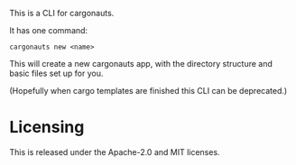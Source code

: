 This is a CLI for cargonauts.

It has one command:

```
cargonauts new <name>
```

This will create a new cargonauts app, with the directory structure and basic
files set up for you.

(Hopefully when cargo templates are finished this CLI can be deprecated.)

# Licensing

This is released under the Apache-2.0 and MIT licenses.
